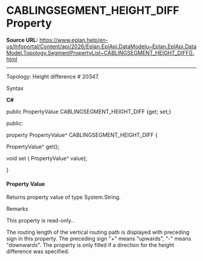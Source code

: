 # CABLINGSEGMENT_HEIGHT_DIFF Property

**Source URL:** https://www.eplan.help/en-us/Infoportal/Content/api/2026/Eplan.EplApi.DataModelu~Eplan.EplApi.DataModel.Topology.SegmentPropertyList~CABLINGSEGMENT_HEIGHT_DIFF().html

---

Topology: Height difference # 20347.

Syntax

**C#**



public PropertyValue CABLINGSEGMENT_HEIGHT_DIFF {get; set;}

public:

property PropertyValue^ CABLINGSEGMENT_HEIGHT_DIFF {

   PropertyValue^ get();

   void set (    PropertyValue^ value);

}


#### Property Value

Returns property value of type System.String.

Remarks

This property is read-only..

The routing length of the vertical routing path is displayed with preceding sign in this property. The preceding sign "+" means "upwards", "-" means "downwards". The property is only filled if a direction for the height difference was specified.
